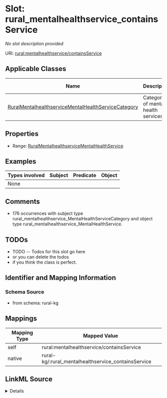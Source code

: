 

# Slot: rural_mentalhealthservice_containsService


_No slot description provided_





URI: [rural:mentalhealthservice/containsService](http://sail.ua.edu/ruralkg/mentalhealthservice/containsService)



<!-- no inheritance hierarchy -->





## Applicable Classes

| Name | Description | Modifies Slot |
| --- | --- | --- |
| [RuralMentalhealthserviceMentalHealthServiceCategory](../classes/RuralMentalhealthserviceMentalHealthServiceCategory.md) | Categories of mental health services |  no  |







## Properties

* Range: [RuralMentalhealthserviceMentalHealthService](../classes/RuralMentalhealthserviceMentalHealthService.md)






## Examples

| Types involved | Subject | Predicate | Object |
| --- | --- | --- | --- |
| None |  |  |  |


## Comments

* 176 occurrences with subject type rural_mentalhealthservice_MentalHealthServiceCategory and object type rural_mentalhealthservice_MentalHealthService.

## TODOs

* TODO -- Todos for this slot go here
* or you can delete the todos
* if you think the class is perfect.

## Identifier and Mapping Information







### Schema Source


* from schema: rural-kg




## Mappings

| Mapping Type | Mapped Value |
| ---  | ---  |
| self | rural:mentalhealthservice/containsService |
| native | rural-kg/:rural_mentalhealthservice_containsService |




## LinkML Source

<details>
```yaml
name: rural_mentalhealthservice_containsService
description: No slot description provided
todos:
- TODO -- Todos for this slot go here
- or you can delete the todos
- if you think the class is perfect.
comments:
- 176 occurrences with subject type rural_mentalhealthservice_MentalHealthServiceCategory
  and object type rural_mentalhealthservice_MentalHealthService.
examples:
- value: rural:mentalhealthservice/MHSC_ECS rural:mentalhealthservice/containsService
    rural:mentalhealthservice/MHS_TCC
from_schema: rural-kg
rank: 1000
slot_uri: rural:mentalhealthservice/containsService
alias: rural_mentalhealthservice_containsService
domain_of:
- rural_mentalhealthservice_MentalHealthServiceCategory
range: rural_mentalhealthservice_MentalHealthService

```
</details>